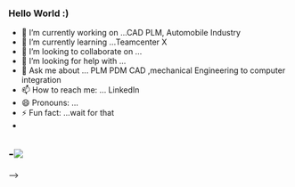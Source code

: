 ### Hello World :)
<!--comment-->


- 🔭 I’m currently working on ...CAD PLM, Automobile Industry
- 🌱 I’m currently learning ...Teamcenter X
- 👯 I’m looking to collaborate on ...
- 🤔 I’m looking for help with ...
- 💬 Ask me about ... PLM PDM CAD ,mechanical Engineering to computer integration
- 📫 How to reach me: ... LinkedIn
- 😄 Pronouns: ...
- ⚡ Fun fact: ...wait for that
- 
-<img src="https://github-readme-stats.vercel.app/api?username=ankitag10&&show_icons=true&title_color=ffffff&icon_color=bb2acf&text_color=daf7dc&bg_color=151515">
- 
-->
